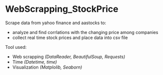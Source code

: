 # WebScrapping_StockPrice

Scrape data from yahoo finance and aastocks to:
- analyze and find corrlations with the changing price among companies
- collect real time stock prices and place data into csv file




Tool used:
- Web scrapping *(DataReader, BeautifulSoup, Requests)*
- Time *(Datetime, time)*
- Visualization *(Matplolib, Seaborn)*
